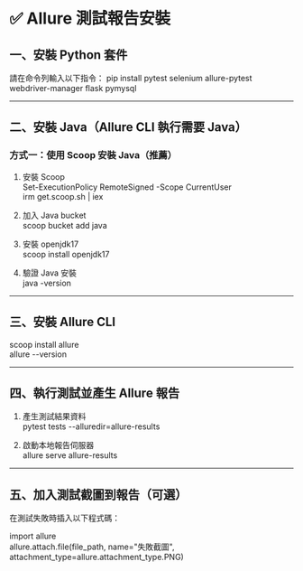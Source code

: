 # ✅ Allure 測試報告安裝

## 一、安裝 Python 套件

請在命令列輸入以下指令：
pip install pytest selenium allure-pytest webdriver-manager flask pymysql

---

## 二、安裝 Java（Allure CLI 執行需要 Java）

### 方式一：使用 Scoop 安裝 Java（推薦）

1. 安裝 Scoop  
   Set-ExecutionPolicy RemoteSigned -Scope CurrentUser  
   irm get.scoop.sh | iex

2. 加入 Java bucket  
   scoop bucket add java

3. 安裝 openjdk17  
   scoop install openjdk17

4. 驗證 Java 安裝  
   java -version

---

## 三、安裝 Allure CLI

scoop install allure  
allure --version

---

## 四、執行測試並產生 Allure 報告

1. 產生測試結果資料  
   pytest tests --alluredir=allure-results

2. 啟動本地報告伺服器  
   allure serve allure-results

---

## 五、加入測試截圖到報告（可選）

在測試失敗時插入以下程式碼：

import allure  
allure.attach.file(file_path, name="失敗截圖", attachment_type=allure.attachment_type.PNG)
